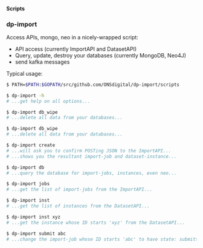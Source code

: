 #### Scripts

### dp-import

Access APIs, mongo, neo in a nicely-wrapped script:

- API access (currently ImportAPI and DatasetAPI)
- Query, update, destroy your databases (currently MongoDB, Neo4J)
- send kafka messages

Typical usage:

```sh
$ PATH=$PATH:$GOPATH/src/github.com/ONSdigital/dp-import/scripts

$ dp-import -h
# ...get help on all options...

$ dp-import db_wipe
# ...delete all data from your databases...

$ dp-import db_wipe
# ...delete all data from your databases...

$ dp-import create
# ...will ask you to confirm POSTing JSON to the ImportAPI...
# ...shows you the resultant import-job and dataset-instance...

$ dp-import db
# ...query the database for import-jobs, instances, even neo...

$ dp-import jobs
# ...get the list of import-jobs from the ImportAPI...

$ dp-import inst
# ...get the list of instances from the DatasetAPI...

$ dp-import inst xyz
# ...get the instance whose ID starts 'xyz' from the DatasetAPI...

$ dp-import submit abc
# ...change the import-job whose ID starts 'abc' to have state: submitted...
```

